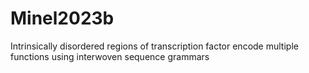 # Minel2023b
Intrinsically disordered regions of transcription factor encode multiple functions using interwoven sequence grammars
